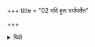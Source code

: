 +++
title = "02 यदि हुतः पर्यावर्तेत"

+++

<details><summary>थिते</summary>

2. After being offered if it turns upside down, it should be arranged (i.e. be kept properly) by means of the point of the ladle.
</details>
